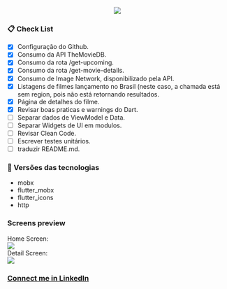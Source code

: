 <p align="center">
<img src="screenshots/logo.png" />
</p>

### :clipboard: Check List
- [x] Configuração do Github.
- [x] Consumo da API TheMovieDB.
- [x] Consumo da rota /get-upcoming.
- [x] Consumo da rota /get-movie-details.
- [x] Consumo de Image Network, disponibilizado pela API.
- [x] Listagens de filmes lançamento no Brasil (neste caso, a chamada está sem region, pois não está retornando resultados.
- [x] Página de detalhes do filme.
- [x] Revisar boas praticas e warnings do Dart.
- [ ] Separar dados de ViewModel e Data.
- [ ] Separar Widgets de UI em modulos.
- [ ] Revisar Clean Code.
- [ ] Escrever testes unitários.
- [ ] traduzir README.md.

### :electric_plug: Versões das tecnologias

- mobx
- flutter_mobx
- flutter_icons
- http


### Screens preview
Home Screen: <br/>
<img src="screenshots/screen2.png" /> <br/>
Detail Screen: <br/>
<img src="screenshots/screen1.png" /> <br/>

### <a href="https://www.linkedin.com/in/fabiano-gadenz-9186b0154/">Connect me in LinkedIn</a>
